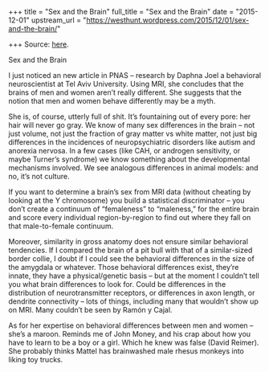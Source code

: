 +++
title = "Sex and the Brain"
full_title = "Sex and the Brain"
date = "2015-12-01"
upstream_url = "https://westhunt.wordpress.com/2015/12/01/sex-and-the-brain/"

+++
Source: [here](https://westhunt.wordpress.com/2015/12/01/sex-and-the-brain/).

Sex and the Brain

I just noticed an new article in PNAS – research by Daphna Joel a
behavioral neuroscientist at Tel Aviv University. Using MRI, she
concludes that the brains of men and women aren’t really different. She
suggests that the notion that men and women behave differently may be a
myth.

She is, of course, utterly full of shit. It’s fountaining out of every
pore: her hair will never go gray. We know of many sex differences in
the brain – not just volume, not just the fraction of gray matter vs
white matter, not just big differences in the incidences of
neuropsychiatric disorders like autism and anorexia nervosa. In a few
cases (like CAH, or androgen sensitivity, or maybe Turner’s syndrome) we
know something about the developmental mechanisms involved. We see
analogous differences in animal models: and no, it’s not culture.

If you want to determine a brain’s sex from MRI data (without cheating
by looking at the Y chromosome) you build a statistical discriminator –
you don’t create a continuum of “femaleness” to “maleness,” for the
entire brain and score every individual region-by-region to find out
where they fall on that male-to-female continuum.

Moreover, similarity in gross anatomy does not ensure similar behavioral
tendencies. If I compared the brain of a pit bull with that of a
similar-sized border collie, I doubt if I could see the behavioral
differences in the size of the amygdala or whatever. Those behavioral
differences exist, they’re innate, they have a physical/genetic basis –
but at the moment I couldn’t tell you what brain differences to look
for. Could be differences in the distribution of neurotransmitter
receptors, or differences in axon length, or dendrite connectivity –
lots of things, including many that wouldn’t show up on MRI. Many
couldn’t be seen by Ramón y Cajal.

As for her expertise on behavioral differences between men and women –
she’s a maroon. Reminds me of John Money, and his crap about how you
have to learn to be a boy or a girl. Which he knew was false (David
Reimer). She probably thinks Mattel has brainwashed male rhesus monkeys
into liking toy trucks.


